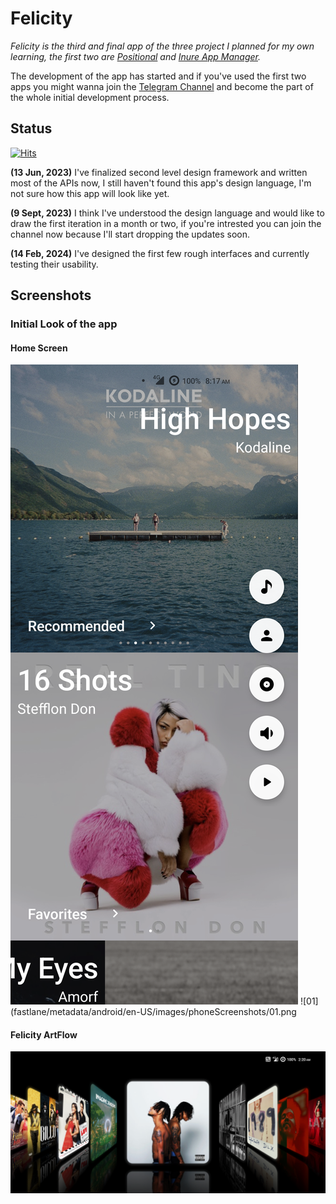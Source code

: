 # Felicity

*_Felicity_ is the third and final app of the three project I planned for my own learning, the first
two are [Positional](https://github.com/Hamza417/Positional)
and [Inure App Manager](https://github.com/Hamza417/Inure).*

The development of the app has started and if you've used the first two apps you might wanna join
the [Telegram Channel](https://t.me/felicity_music_player) and become the part of the whole initial
development process.

## Status

[![Hits](https://hits.seeyoufarm.com/api/count/incr/badge.svg?url=https%3A%2F%2Fgithub.com%2FHamza417%2FFelicity&count_bg=%233DA0C8&title_bg=%23555555&icon=strapi.svg&icon_color=%23E7E7E7&title=Total+Hits&edge_flat=false)](https://hits.seeyoufarm.com)

**(13 Jun, 2023)** I've finalized second level design framework and written most of the APIs now, I still haven't found this app's design language, I'm not sure how this app will look like yet.

**(9 Sept, 2023)** I think I've understood the design language and would like to draw the first iteration in a month or two, if you're intrested you can join the channel now because I'll start dropping the updates soon.

**(14 Feb, 2024)** I've designed the first few rough interfaces and currently testing their usability.
 
## Screenshots

### Initial Look of the app

#### Home Screen
![01](screenshots/01.png) ![01](fastlane/metadata/android/en-US/images/phoneScreenshots/01.png

#### Felicity ArtFlow
![02](screenshots/02.png)
